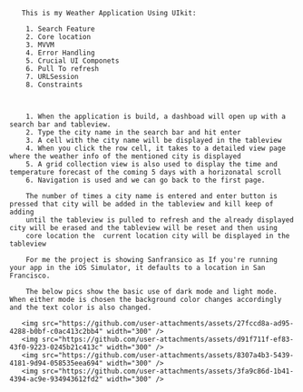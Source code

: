        This is my Weather Application Using UIkit:
       
        1. Search Feature
        2. Core location
        3. MVVM
        4. Error Handling
        5. Crucial UI Componets
        6. Pull To refresh
        7. URLSession
        8. Constraints
      
      
      
        1. When the application is build, a dashboad will open up with a search bar and tableview.
        2. Type the city name in the search bar and hit enter
        3. A cell with the city name will be displayed in the tableview
        4. When you click the row cell, it takes to a detailed view page where the weather info of the mentioned city is displayed
        5. A grid collection view is also used to display the time and temperature forecast of the coming 5 days with a horizonatal scroll
        6. Navigation is used and we can go back to the first page.
      
        The number of times a city name is entered and enter button is pressed that city will be added in the tableview and kill keep of adding
        until the tableview is pulled to refresh and the already displayed city will be erased and the tableview will be reset and then using 
        core location the  current location city will be displayed in the tableview
      
        For me the project is showing Sanfransico as If you're running your app in the iOS Simulator, it defaults to a location in San Francisco.

        The below pics show the basic use of dark mode and light mode. When either mode is chosen the background color changes accordingly and the text color is also changed.
        
       <img src="https://github.com/user-attachments/assets/27fccd8a-ad95-4288-b0bf-c0ac413c2bb4" width="300" />
       <img src="https://github.com/user-attachments/assets/d91f711f-ef83-43f0-9223-0245b21c413c" width="300" />
       <img src="https://github.com/user-attachments/assets/8307a4b3-5439-4181-9d94-058535eea694" width="300" />
       <img src="https://github.com/user-attachments/assets/3fa9c86d-1b41-4394-ac9e-934943612fd2" width="300" />




        
